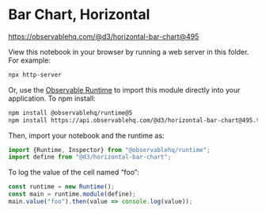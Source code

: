 # Bar Chart, Horizontal

https://observablehq.com/@d3/horizontal-bar-chart@495

View this notebook in your browser by running a web server in this folder. For
example:

~~~sh
npx http-server
~~~

Or, use the [Observable Runtime](https://github.com/observablehq/runtime) to
import this module directly into your application. To npm install:

~~~sh
npm install @observablehq/runtime@5
npm install https://api.observablehq.com/@d3/horizontal-bar-chart@495.tgz?v=3
~~~

Then, import your notebook and the runtime as:

~~~js
import {Runtime, Inspector} from "@observablehq/runtime";
import define from "@d3/horizontal-bar-chart";
~~~

To log the value of the cell named “foo”:

~~~js
const runtime = new Runtime();
const main = runtime.module(define);
main.value("foo").then(value => console.log(value));
~~~
